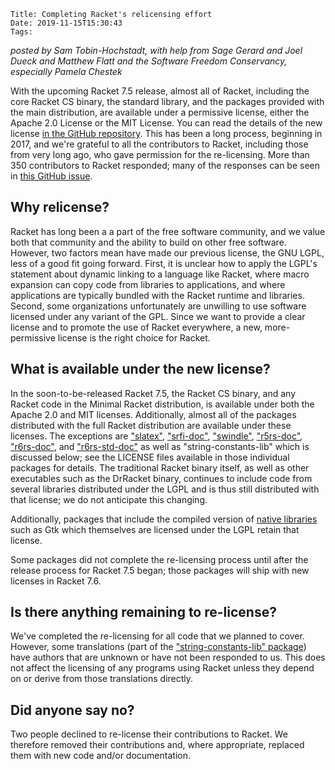     Title: Completing Racket's relicensing effort
    Date: 2019-11-15T15:30:43
    Tags: 

*posted by Sam Tobin-Hochstadt, with help from Sage Gerard and Joel
Dueck and Matthew Flatt and the Software Freedom Conservancy,
especially Pamela Chestek*

With the upcoming Racket 7.5 release, almost all of Racket, including
the core Racket CS binary, the standard library, and the packages
provided with the main distribution, are available under a permissive
license, either the Apache 2.0 License or the MIT License. You can
read the details of the new license [in the GitHub
repository](https://github.com/racket/racket/blob/master/LICENSE). This
has been a long process, beginning in 2017, and we're grateful to all
the contributors to Racket, including those from very long ago, who
gave permission for the re-licensing. More than 350 contributors to
Racket responded; many of the responses can be seen in [this GitHub
issue](https://github.com/racket/racket/issues/1570).

## Why relicense?

Racket has long been a a part of the free software community, and we
value both that community and the ability to build on other free
software. However, two factors mean have made our previous license,
the GNU LGPL, less of a good fit going forward. First, it is unclear
how to apply the LGPL's statement about dynamic linking to a language
like Racket, where macro expansion can copy code from libraries to
applications, and where applications are typically bundled with the
Racket runtime and libraries. Second, some organizations unfortunately
are unwilling to use software licensed under any variant of the
GPL. Since we want to provide a clear license and to promote the use
of Racket everywhere, a new, more-permissive license is the right
choice for Racket.

## What is available under the new license?

In the soon-to-be-released Racket 7.5, the Racket CS binary, and any
Racket code in the Minimal Racket distribution, is available under
both the Apache 2.0 and MIT licenses. Additionally, almost all of the
packages distributed with the full Racket distribution are available
under these licenses. The exceptions are
["slatex"](https://github.com/racket/slatex/blob/master/LICENSE),
["srfi-doc"](https://github.com/racket/srfi/blob/master/LICENSE),
["swindle"](https://github.com/racket/swindle/blob/master/LICENSE),
["r5rs-doc"](https://github.com/racket/r5rs/blob/master/LICENSE),
["r6rs-doc"](https://github.com/racket/r6rs/blob/master/LICENSE), and
["r6rs-std-doc"](https://github.com/racket/r6rs/blob/master/LICENSE)
as well as "string-constants-lib" which is discussed below; see the
LICENSE files available in those individual packages for details.  The
traditional Racket binary itself, as well as other executables such as
the DrRacket binary, continues to include code from several libraries
distributed under the LGPL and is thus still distributed with that
license; we do not anticipate this changing.

Additionally, packages that include the compiled version of [native
libraries](https://github.com/racket/libs/#license) such as Gtk which
themselves are licensed under the LGPL retain that license.

Some packages did not complete the re-licensing process until after
the release process for Racket 7.5 began; those packages will ship
with new licenses in Racket 7.6.

## Is there anything remaining to re-license?

We've completed the re-licensing for all code that we planned to
cover. However, some translations (part of the ["string-constants-lib"
package](https://github.com/racket/string-constants/blob/master/LICENSE))
have authors that are unknown or have not been responded to us. This
does not affect the licensing of any programs using Racket unless they
depend on or derive from those translations directly.

## Did anyone say no?

Two people declined to re-license their contributions to Racket. We
therefore removed their contributions and, where appropriate, replaced
them with new code and/or documentation.

<!-- more -->

